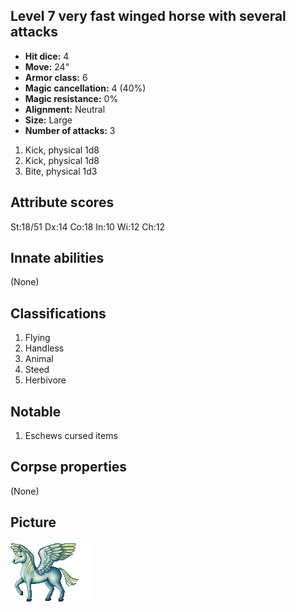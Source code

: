 ## Level 7 very fast winged horse with several attacks
- **Hit dice:** 4
- **Move:** 24"
- **Armor class:** 6
- **Magic cancellation:** 4 (40%)
- **Magic resistance:** 0%
- **Alignment:** Neutral
- **Size:** Large
- **Number of attacks:** 3
1. Kick, physical 1d8
2. Kick, physical 1d8
3. Bite, physical 1d3
## Attribute scores
St:18/51 Dx:14 Co:18 In:10 Wi:12 Ch:12
## Innate abilities
(None)
## Classifications
1. Flying
2. Handless
3. Animal
4. Steed
5. Herbivore
## Notable
1. Eschews cursed items
## Corpse properties
(None)
## Picture
![Pegasus](https://github.com/hyvanmielenpelit/GnollHackTileSet/blob/main/Monsters/pegasus/pegasus.png)
